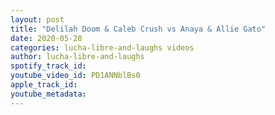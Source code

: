 ```yaml
---
layout: post
title: "Delilah Doom & Caleb Crush vs Anaya & Allie Gato"
date: 2020-05-28
categories: lucha-libre-and-laughs videos
author: lucha-libre-and-laughs
spotify_track_id: 
youtube_video_id: PD1ANNblBs0
apple_track_id: 
youtube_metadata: 
---
```

